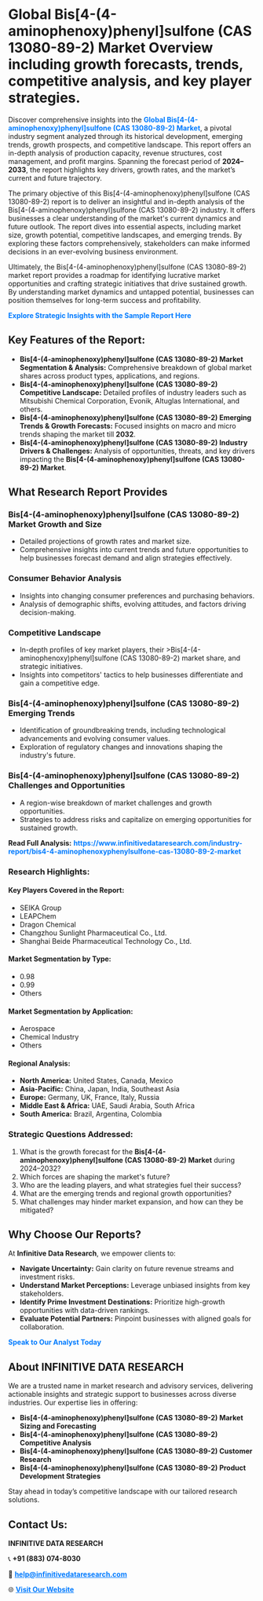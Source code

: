 <h1>Global Bis[4-(4-aminophenoxy)phenyl]sulfone (CAS 13080-89-2) Market Overview including growth forecasts, trends, competitive analysis, and key player strategies.</h1>
<p>
Discover comprehensive insights into the 
<a href="https://www.infinitivedataresearch.com/industry-report/bis4-4-aminophenoxyphenylsulfone-cas-13080-89-2-market" rel="dofollow" style="color: #007BFF; text-decoration: none;"><strong>Global Bis[4-(4-aminophenoxy)phenyl]sulfone (CAS 13080-89-2) Market</strong></a>, a pivotal industry segment analyzed through its historical development, emerging trends, growth prospects, and competitive landscape. This report offers an in-depth analysis of production capacity, revenue structures, cost management, and profit margins. Spanning the forecast period of <strong>2024–2033</strong>, the report highlights key drivers, growth rates, and the market’s current and future trajectory.
</p>
<p>
The primary objective of this Bis[4-(4-aminophenoxy)phenyl]sulfone (CAS 13080-89-2) report is to deliver an insightful and in-depth analysis of the Bis[4-(4-aminophenoxy)phenyl]sulfone (CAS 13080-89-2) industry. It offers businesses a clear understanding of the market's current dynamics and future outlook. The report dives into essential aspects, including market size, growth potential, competitive landscapes, and emerging trends. By exploring these factors comprehensively, stakeholders can make informed decisions in an ever-evolving business environment.
</p>
<p>
Ultimately, the Bis[4-(4-aminophenoxy)phenyl]sulfone (CAS 13080-89-2) market report provides a roadmap for identifying lucrative market opportunities and crafting strategic initiatives that drive sustained growth. By understanding market dynamics and untapped potential, businesses can position themselves for long-term success and profitability.
</p>
<p>
<a href="https://www.infinitivedataresearch.com/request-sample/reportId=105391" style="color: #007BFF; text-decoration: none;"><strong>Explore Strategic Insights with the Sample Report Here</strong></a>
</p>

<h2>Key Features of the Report:</h2>
<ul>
<li><strong>Bis[4-(4-aminophenoxy)phenyl]sulfone (CAS 13080-89-2) Market Segmentation & Analysis:</strong> Comprehensive breakdown of global market shares across product types, applications, and regions.</li>
<li><strong>Bis[4-(4-aminophenoxy)phenyl]sulfone (CAS 13080-89-2) Competitive Landscape:</strong> Detailed profiles of industry leaders such as Mitsubishi Chemical Corporation, Evonik, Altuglas International, and others.</li>
<li><strong>Bis[4-(4-aminophenoxy)phenyl]sulfone (CAS 13080-89-2) Emerging Trends & Growth Forecasts:</strong> Focused insights on macro and micro trends shaping the market till <strong>2032</strong>.</li>
<li><strong>Bis[4-(4-aminophenoxy)phenyl]sulfone (CAS 13080-89-2) Industry Drivers & Challenges:</strong> Analysis of opportunities, threats, and key drivers impacting the <strong>Bis[4-(4-aminophenoxy)phenyl]sulfone (CAS 13080-89-2) Market</strong>.</li>
</ul>

<h2>What Research Report Provides</h2>
<h3>Bis[4-(4-aminophenoxy)phenyl]sulfone (CAS 13080-89-2) Market Growth and Size</h3>
<ul>
<li>Detailed projections of growth rates and market size.</li>
<li>Comprehensive insights into current trends and future opportunities to help businesses forecast demand and align strategies effectively.</li>
</ul>

<h3>Consumer Behavior Analysis</h3>
<ul>
<li>Insights into changing consumer preferences and purchasing behaviors.</li>
<li>Analysis of demographic shifts, evolving attitudes, and factors driving decision-making.</li>
</ul>

<h3>Competitive Landscape</h3>
<ul>
<li>In-depth profiles of key market players, their >Bis[4-(4-aminophenoxy)phenyl]sulfone (CAS 13080-89-2) market share, and strategic initiatives.</li>
<li>Insights into competitors' tactics to help businesses differentiate and gain a competitive edge.</li>
</ul>

<h3>Bis[4-(4-aminophenoxy)phenyl]sulfone (CAS 13080-89-2) Emerging Trends</h3>
<ul>
<li>Identification of groundbreaking trends, including technological advancements and evolving consumer values.</li>
<li>Exploration of regulatory changes and innovations shaping the industry's future.</li>
</ul>

<h3>Bis[4-(4-aminophenoxy)phenyl]sulfone (CAS 13080-89-2) Challenges and Opportunities</h3>
<ul>
<li>A region-wise breakdown of market challenges and growth opportunities.</li>
<li>Strategies to address risks and capitalize on emerging opportunities for sustained growth.</li>
</ul>
<p><strong>Read Full Analysis:</strong> <a href="https://www.infinitivedataresearch.com/industry-report/bis4-4-aminophenoxyphenylsulfone-cas-13080-89-2-market" rel="dofollow" style="color: #007BFF; text-decoration: none;"><strong>https://www.infinitivedataresearch.com/industry-report/bis4-4-aminophenoxyphenylsulfone-cas-13080-89-2-market</strong></a></p>
<h3>Research Highlights:</h3>
<h4>Key Players Covered in the Report:</h4>
<ul><li>SEIKA Group</li><li>LEAPChem</li><li>Dragon Chemical</li><li>Changzhou Sunlight Pharmaceutical Co., Ltd.</li><li>Shanghai Beide Pharmaceutical Technology Co., Ltd.</li></ul>
<h4>Market Segmentation by Type:</h4>
<ul><li>0.98</li><li>0.99</li><li>Others</li></ul>
<h4>Market Segmentation by Application:</h4>
<ul><li>Aerospace</li><li>Chemical Industry</li><li>Others</li></ul>

<h4>Regional Analysis:</h4>
<ul>
<li><strong>North America:</strong> United States, Canada, Mexico</li>
<li><strong>Asia-Pacific:</strong> China, Japan, India, Southeast Asia</li>
<li><strong>Europe:</strong> Germany, UK, France, Italy, Russia</li>
<li><strong>Middle East & Africa:</strong> UAE, Saudi Arabia, South Africa</li>
<li><strong>South America:</strong> Brazil, Argentina, Colombia</li>
</ul>

<h3>Strategic Questions Addressed:</h3>
<ol>
<li>What is the growth forecast for the <strong>Bis[4-(4-aminophenoxy)phenyl]sulfone (CAS 13080-89-2) Market</strong> during 2024–2032?</li>
<li>Which forces are shaping the market's future?</li>
<li>Who are the leading players, and what strategies fuel their success?</li>
<li>What are the emerging trends and regional growth opportunities?</li>
<li>What challenges may hinder market expansion, and how can they be mitigated?</li>
</ol>

<h2>Why Choose Our Reports?</h2>
<p>At <strong>Infinitive Data Research</strong>, we empower clients to:</p>
<ul>
<li><strong>Navigate Uncertainty:</strong> Gain clarity on future revenue streams and investment risks.</li>
<li><strong>Understand Market Perceptions:</strong> Leverage unbiased insights from key stakeholders.</li>
<li><strong>Identify Prime Investment Destinations:</strong> Prioritize high-growth opportunities with data-driven rankings.</li>
<li><strong>Evaluate Potential Partners:</strong> Pinpoint businesses with aligned goals for collaboration.</li>
</ul>
<p><a href="https://www.infinitivedataresearch.com/industry-report/bis4-4-aminophenoxyphenylsulfone-cas-13080-89-2-market" rel="dofollow" style="color: #007BFF; text-decoration: none;"><strong>Speak to Our Analyst Today</strong></a></p>

<h2>About INFINITIVE DATA RESEARCH</h2>
<p>We are a trusted name in market research and advisory services, delivering actionable insights and strategic support to businesses across diverse industries. Our expertise lies in offering:</p>
<ul>
<li><strong>Bis[4-(4-aminophenoxy)phenyl]sulfone (CAS 13080-89-2) Market Sizing and Forecasting</strong></li>
<li><strong>Bis[4-(4-aminophenoxy)phenyl]sulfone (CAS 13080-89-2) Competitive Analysis</strong></li>
<li><strong>Bis[4-(4-aminophenoxy)phenyl]sulfone (CAS 13080-89-2) Customer Research</strong></li>
<li><strong>Bis[4-(4-aminophenoxy)phenyl]sulfone (CAS 13080-89-2) Product Development Strategies</strong></li>
</ul>
<p>Stay ahead in today’s competitive landscape with our tailored research solutions.</p>

<h2>Contact Us:</h2>
<p><strong>INFINITIVE DATA RESEARCH</strong></p>
<p>📞 <strong>+91 (883) 074-8030</strong></p>
<p>📧 <strong><a href="mailto:help@infinitivedataresearch.com" style="color: #007BFF;">help@infinitivedataresearch.com</a></strong></p>
<p>🌐 <strong><a href="https://www.infinitivedataresearch.com" rel="dofollow" style="color: #007BFF;">Visit Our Website</a></strong></p>